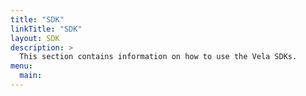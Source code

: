 ```yaml
---
title: "SDK"
linkTitle: "SDK"
layout: SDK
description: >
  This section contains information on how to use the Vela SDKs.
menu:
  main:
---
```

